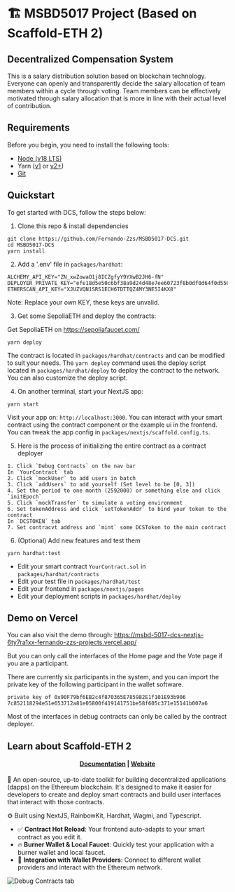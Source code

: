 # 🏗 MSBD5017 Project (Based on Scaffold-ETH 2)

## Decentralized Compensation System

This is a salary distribution solution based on blockchain technology. Everyone can openly and transparently decide the salary allocation of team members within a cycle through voting. Team members can be effectively motivated through salary allocation that is more in line with their actual level of contribution.

## Requirements

Before you begin, you need to install the following tools:

- [Node (v18 LTS)](https://nodejs.org/en/download/)
- Yarn ([v1](https://classic.yarnpkg.com/en/docs/install/) or [v2+](https://yarnpkg.com/getting-started/install))
- [Git](https://git-scm.com/downloads)

## Quickstart

To get started with DCS, follow the steps below:

1. Clone this repo & install dependencies

```
git clone https://github.com/Fernando-Zzs/MSBD5017-DCS.git
cd MSBD5017-DCS
yarn install
```

2. Add a '.env' file in `packages/hardhat`:

```
ALCHEMY_API_KEY="ZN_xwZowaO1j8ICZgfyY9YXwB2JH6-fN"
DEPLOYER_PRIVATE_KEY="efe18d5e50c6bf38a9d24d48e7ee60723f8b0df0d64f0d5560988bd80ba96890"
ETHERSCAN_API_KEY="XJUZVQN1SRS1ECH6TDTTQZ4MY3NE5I4KX8"
```
Note: Replace your own KEY, these keys are unvalid.

3. Get some SepoliaETH and deploy the contracts:

Get SepoliaETH on https://sepoliafaucet.com/
```
yarn deploy
```

The contract is located in `packages/hardhat/contracts` and can be modified to suit your needs. The `yarn deploy` command uses the deploy script located in `packages/hardhat/deploy` to deploy the contract to the network. You can also customize the deploy script.

4. On another terminal, start your NextJS app:

```
yarn start
```

Visit your app on: `http://localhost:3000`. You can interact with your smart contract using the contract component or the example ui in the frontend. You can tweak the app config in `packages/nextjs/scaffold.config.ts`.

5. Here is the process of initializing the entire contract as a contract deployer

```
1. Click `Debug Contracts` on the nav bar
In `YourContract` tab
2. Click `mockUser` to add users in batch
3. Click `addUsers` to add yourself (Set level to be [0, 3])
4. Set the period to one month (2592000) or something else and click `initEpoch`
5. Click `mockTransfer` to simulate a voting environment
6. Set tokenAddress and click `setTokenAddr` to bind your token to the contract
In `DCSTOKEN` tab
7. Set contracvt address and `mint` some DCSToken to the main contract
```

6. (Optional) Add new features and test them

```
yarn hardhat:test
```

- Edit your smart contract `YourContract.sol` in `packages/hardhat/contracts`
- Edit your test file in `packages/hardhat/test`
- Edit your frontend in `packages/nextjs/pages`
- Edit your deployment scripts in `packages/hardhat/deploy`


## Demo on Vercel
You can also visit the demo through:
https://msbd-5017-dcs-nextjs-6ty7ra1xx-fernando-zzs-projects.vercel.app/

But you can only call the interfaces of the Home page and the Vote page if you are a participant.

There are currently six participants in the system, and you can import the private key of the following participant in the wallet software.

```
private key of 0x90F79bf6EB2c4f870365E785982E1f101E93b906
7c852118294e51e653712a81e05800f419141751be58f605c371e15141b007a6
```

Most of the interfaces in debug contracts can only be called by the contract deployer.

## Learn about Scaffold-ETH 2
<h4 align="center">
  <a href="https://docs.scaffoldeth.io">Documentation</a> |
  <a href="https://scaffoldeth.io">Website</a>
</h4>

🧪 An open-source, up-to-date toolkit for building decentralized applications (dapps) on the Ethereum blockchain. It's designed to make it easier for developers to create and deploy smart contracts and build user interfaces that interact with those contracts.

⚙️ Built using NextJS, RainbowKit, Hardhat, Wagmi, and Typescript.

- ✅ **Contract Hot Reload**: Your frontend auto-adapts to your smart contract as you edit it.
- 🔥 **Burner Wallet & Local Faucet**: Quickly test your application with a burner wallet and local faucet.
- 🔐 **Integration with Wallet Providers**: Connect to different wallet providers and interact with the Ethereum network.

![Debug Contracts tab](https://github.com/scaffold-eth/scaffold-eth-2/assets/55535804/1171422a-0ce4-4203-bcd4-d2d1941d198b)